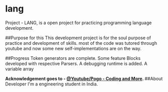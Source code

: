 # lang
Project - LANG,  is a open project for practicing programming language development.

##Purpose for this
This development project is for the soul purpose of practice and development of skills. most of the code was tutored through youtube
and now some new self-implementations are on the way.

##Progress
Token generators are complete.
Some feature Blocks developed with respective Parsers.
A debugging runtime is added.
A variable array

<b>Acknowledgement goes to - <a href="https://www.youtube.com/channel/UCI5kTq_eoaZslY9TQ4XlmmA">@Youtube/Pogo - Coding and More</a>.
</b>
##About Developer
I'm a engineering student in India.
